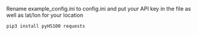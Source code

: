 Rename example_config.ini to config.ini and put your API key in the file as well as lat/lon for your location

```
pip3 install pyHS100 requests
```
